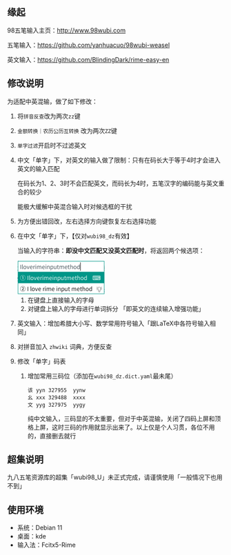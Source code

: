 



## 缘起

98五笔输入主页：http://www.98wubi.com

五笔输入：https://github.com/yanhuacuo/98wubi-weasel

英文输入：https://github.com/BlindingDark/rime-easy-en



## 修改说明

为适配中英混输，做了如下修改：

1. 将`拼音反查`改为两次`zz`键

1. `金额转换｜农历公历互转换` 改为两次`ZZ`键

2. `单字过滤`开启时不过滤英文

4. 中文「单字」下，对英文的输入做了限制：只有在码长大于等于4时才会进入英文的输入匹配

   在码长为1、2、3时不会匹配英文，而码长为4时，五笔汉字的编码能与英文重合的较少

   能极大缓解中英混合输入时对候选框的干扰

3. 为方便出错回改，左右选择方向键恢复左右选择功能

4. 在中文「单字」下，【仅对`wubi98_dz`有效】

   当输入的字符串：**即没中文匹配又没英文匹配时**，将返回两个候选项：

   <img src="./display.png" alt="display" style="zoom:50%;" />
   
   1. 在键盘上直接输入的字母
   2. 对键盘上输入的字母进行单词拆分 「即英文的连续输入增强功能」
   
8. 英文输入：增加希腊大小写、数学常用符号输入「跟LaTeX中各符号输入相同」

8. 对拼音加入 `zhwiki` 词典，方便反查

8. 修改「单字」码表

   1. 增加常用三码位（添加在`wubi98_dz.dict.yaml`最未尾）

      ```
      该	yyn	327955	yynw
      幺	xxx	329488	xxxx
      文	yyg	327975	yygy
      ```
      
      纯中文输入，三码显的不太重要，但对于中英混输，关闭了四码上屏和顶格上屏，这时三码的作用就显示出来了。以上仅是个人习贯，各位不用的，直接删去就行
   



## 超集说明

九八五笔资源库的超集「wubi98_U」未正式完成，请谨慎使用「一般情况下也用不到」



## 使用环境

- 系统：Debian 11
- 桌面：kde
- 输入法：Fcitx5-Rime



